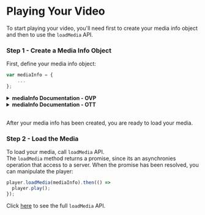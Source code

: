 # Playing Your Video 
To start playing your video, you'll need first to create your media info object and then to use the `loadMedia` API.

### Step 1 - Create a Media Info Object
First, define your media info object:
```js
var mediaInfo = {
	...
};
```

<details><summary><b>mediaInfo Documentation - OVP</b></summary>
<p>

#### `mediaInfo` Structure:

```js
{
	entryId: string,
	ks: string
}
```


**Parameters**

|  Name | Type  |Required| Description| Possible Values | Default Value |
|---|---|---|---|---|---|
| `entryId` | `string` | V | The entry id of the media|
| `ks` | `string` | | The ks secret|

#### Examples
##### Using KS
```js
var mediaInfo = {
	...
	entryId: 'YOUR_ENTRY_ID',
	ks: 'YOUR_KS'
	...
};
```

</p>
</details>

<details><summary><b>mediaInfo Documentation - OTT</b></summary>
<p>

#### `mediaInfo` Structure:
```js
{
	entryId: string,
	ks: string,
	mediaType: string, 
	contextType: string, 
	protocol: string, 
	fileIds: string, 
	formats: Array<string> 
}
```

**Parameters**

|  Name | Type  |Required| Description| Possible Values | Default Value
|---|---|---|---|---|---|
| `entryId` | `string` | V | The entry id of the media
| `mediaType` | `string` | | The type of the specific media | `"MEDIA"`, `"EPG"`, `"RECORDING"` | `"MEDIA"`
| `contextType` | `string` | | The playback context type | `"PLAYBACK"`, `"CATCHUP"`, `"START_OVER"`, `"TRAILER"` | `"PLAYBACK"`
| `ks` | `string` | | The ks secret
| `protocol` | `string` | | The protocol of the specific media | `"https"`, `"http"`  
| `fileIds` | `string` | | List of comma separated media file IDs
| `formats` | `Array<string>` | | Device types as defined in the system.


#### Examples

##### Using KS
```js
var mediaInfo = {
	...
	entryId: 'YOUR_ENTRY_ID',
	ks: 'YOUR_KS'
	...
};
```

#####   Specify a Protocol
```js
var mediaInfo = {
	...
	entryId: 'YOUR_ENTRY_ID',
	protocol: 'https'
	...
};
```

##### Specify Media Type
```js
var mediaInfo = {
	...
	entryId: 'YOUR_ENTRY_ID',
	mediaType: 'EPG'
	...
};
```

##### Specify Context Type
```js
var mediaInfo = {
	...
	entryId: 'YOUR_ENTRY_ID',
	contextType: 'TRAILER'
	...
};
```

##### Specify File IDs
```js
var mediaInfo = {
	...
	entryId: 'YOUR_ENTRY_ID',
	fileIds: 'FILE_ID1,FILE_ID2'
	...
};
```

##### Specify Device Formats
```js
var mediaInfo = {
	...
	entryId: 'YOUR_ENTRY_ID',
	formats: ['Device_Format_1', 'Device_Format_2', 'Device_Format_3']
	...
};
```

</p>
</details>


<br>After your media info has been created, you are ready to load your media.

### Step 2 - Load the Media
To load your media, call `loadMedia` API. <br>The `loadMedia` method returns a promise, since its an asynchronies operation that access to a server. When the promise has been resolved, you can manipulate the player:
```js
player.loadMedia(mediaInfo).then(() =>
  player.play();
});
```

Click [here]() to see the full `loadMedia` API.
